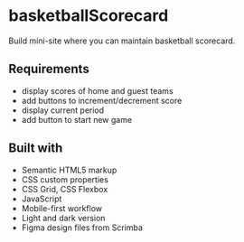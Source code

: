 # basketballScorecard

Build mini-site where you can maintain basketball scorecard.

## Requirements 

- display scores of home and guest teams
- add buttons to increment/decrement score
- display current period
- add button to start new game

## Built with 

- Semantic HTML5 markup
- CSS custom properties
- CSS Grid, CSS Flexbox
- JavaScript
- Mobile-first workflow
- Light and dark version
- Figma design files from Scrimba